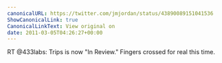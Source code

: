 ```yaml
---
canonicalURL: https://twitter.com/jmjordan/status/43890089151041536
ShowCanonicalLink: true
CanonicalLinkText: View original on
date: 2011-03-05T04:26:27+00:00
---
```

RT @433labs: Trips is now "In Review." Fingers crossed for real this time.